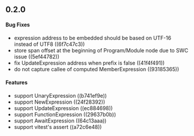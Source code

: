 ## 0.2.0

#### Bug Fixes

  * expression address to be embedded should be based on UTF-16 instead of UTF8 ((6f7c47c3))
  * store span offset at the beginning of Program/Module node due to SWC issue ((5ef44782))
  * fix UpdateExpression address when prefix is false ((41f4f491))
  * do not capture callee of computed MemberExpression ((93185365))

#### Features

  * support UnaryExpression ((b741ef9e))
  * support NewExpression ((24f28392))
  * support UpdateExpression ((ec884698))
  * support FunctionExpression ((29637b0b))
  * support AwaitExpression ((64c13aaa))
  * support vitest's assert ((a72c6e48))
